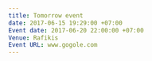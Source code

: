 ```yaml
---
title: Tomorrow event
date: 2017-06-15 19:29:00 +07:00
Event date: 2017-06-20 22:00:00 +07:00
Venue: Rafikis
Event URL: www.gogole.com
---
```


